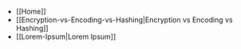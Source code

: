 
- [[Home]]
- [[Encryption-vs-Encoding-vs-Hashing|Encryption vs Encoding vs Hashing]]
- [[Lorem-Ipsum|Lorem Ipsum]]

